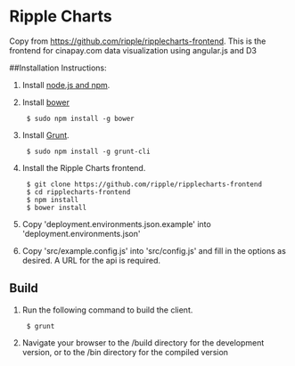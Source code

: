 # Ripple Charts

Copy from https://github.com/ripple/ripplecharts-frontend.
This is the frontend for cinapay.com data visualization using angular.js and D3

##Installation Instructions:

1. Install [node.js and npm](http://nodejs.org/).
2. Install [bower](http://bower.io/)

        $ sudo npm install -g bower
        
2. Install [Grunt](http://gruntjs.com/).

        $ sudo npm install -g grunt-cli
    
3. Install the Ripple Charts frontend.
    
        $ git clone https://github.com/ripple/ripplecharts-frontend
        $ cd ripplecharts-frontend
        $ npm install
        $ bower install
        
4. Copy 'deployment.environments.json.example' into 'deployment.environments.json'
5. Copy 'src/example.config.js' into 'src/config.js' and fill in the options as desired. A URL for the api is required.

## Build

1. Run the following command to build the client.    

        $ grunt

2. Navigate your browser to the /build directory for the development version, or to the /bin directory for the compiled version